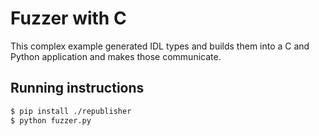 # Fuzzer with C

This complex example generated IDL types and builds them into a C and Python application and makes those communicate.

## Running instructions

```bash
$ pip install ./republisher
$ python fuzzer.py
```
